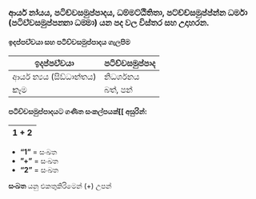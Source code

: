 ### ආර්ය නා‍්‍යය, පටිච්චසමුප්පාදය, ධම්මට්ඨිතිතා,  පට්ච්ච්සමුප්ප්න්න ධර්මා (පටිච‍්චසමුප‍්පන‍්නා ධම‍්මා) යන පද වල විස්තර සහ උදාහරන.

#### ඉදප‍්පච‍්චයා සහ පටිච්චසමුප්පාදය ගැලපිම
| **ඉදප‍්පච‍්චයා**      | **පටිච්චසමුප්පාද** |
|------------------|---------------|
| ආර්ය න්‍යය (සිඩ්ධාන්තය) | නිධර්ශනය        |
| කෑම               | බත්, පන්        |

#### පටිච්චසමුප්පාදයට ගණිත සංකල්පයක්[[ අසුරින්:
| **1 + 2** |
|-----------|
 
* **“1”** = සංඛත
* **”+”** = සංඛත
* **“2”** = සංඛත

**සංඛත** යනු එකතුකිරිමෙන් (+) උපන්